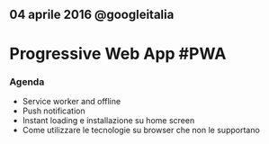 ## 04 aprile 2016 @googleitalia

# Progressive Web App #PWA

### Agenda
* Service worker and offline
* Push notification
* Instant loading e installazione su home screen
* Come utilizzare le tecnologie su browser che non le supportano
